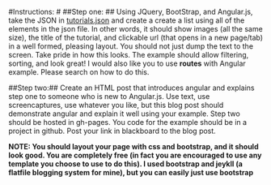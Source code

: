 #Instructions: #
##Step one: ##
Using JQuery, BootStrap, and Angular.js, take the JSON in [tutorials.json](/tutorials.json "tutorials.json") and create a create a list using all of the elements in the json file. In other words, it should show images (all the same size), the title of the tutorial, and clickable url (that opens in a new page/tab) in a well formed, pleasing layout. You should not just dump the text to the screen. Take pride in how this looks. The example should allow filtering, sorting, and look great! I would also like you to use **routes** with Angular example. Please search on how to do this.

##Step two:##
Create an HTML post that introduces angular and explains step one to someone who is new to Angular.js. Use text, use screencaptures, use whatever you like, but this blog post should demonstrate angular and explain it well using your example. Step two should be hosted in gh-pages. You code for the example should be in a project in github. Post your link in blackboard to the blog post.

**NOTE: You should layout your page with css and bootstrap, and it should look good. You are completely free (in fact you are encouraged to use any template you choose to use to do this). I used bootstrap and jeykll (a flatfile blogging system for mine), but you can easily just use bootstrap**
